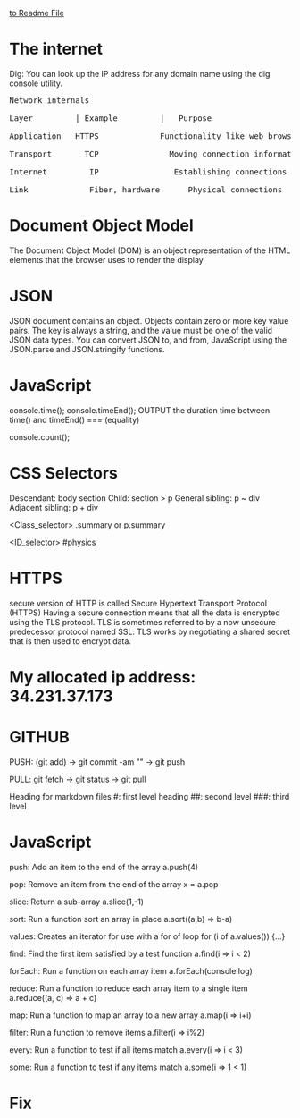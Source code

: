
[to Readme File](README.md)

# The internet
Dig: You can look up the IP address for any domain name using the dig console utility.
<pre>Network internals<br>
Layer	      | Example         |	Purpose<br>
Application	  HTTPS	            Functionality like web browsing<br>
Transport	    TCP	              Moving connection information packets<br>
Internet	     IP	               Establishing connections<br>
Link	         Fiber, hardware	  Physical connections<br></pre>

# Document Object Model
The Document Object Model (DOM) is an object representation of the HTML elements that the browser uses to render the display


# JSON
JSON document contains an object. Objects contain zero or more key value pairs. The key is always a string, and the value must be one of the valid JSON data types.
You can convert JSON to, and from, JavaScript using the JSON.parse and JSON.stringify functions.

# JavaScript
console.time();
console.timeEnd();
OUTPUT the duration time between time() and timeEnd()
 === (equality)

console.count();

# CSS Selectors
<Combinators>
Descendant: body section
Child: section > p
General sibling: p ~ div
Adjacent sibling: p + div

<Class_selector>
.summary or p.summary

<ID_selector>
#physics


# HTTPS
secure version of HTTP is called Secure Hypertext Transport Protocol (HTTPS)
Having a secure connection means that all the data is encrypted using the TLS protocol. TLS is sometimes referred to by a now unsecure predecessor protocol named SSL. TLS works by negotiating a shared secret that is then used to encrypt data.

# My allocated ip address: 34.231.37.173

# GITHUB

PUSH:   (git add) -> git commit -am "" -> git push

PULL:   git fetch -> git status -> git pull

Heading for markdown files
#: first level heading
##: second level
###: third level

# JavaScript
push:	Add an item to the end of the array	a.push(4)

pop:	Remove an item from the end of the array	x = a.pop

slice:	Return a sub-array	a.slice(1,-1)

sort:	Run a function sort an array in place	a.sort((a,b) => b-a)

values:	Creates an iterator for use with a for of loop	for (i of a.values()) {...}

find:	Find the first item satisfied by a test function	a.find(i => i < 2)

forEach:	Run a function on each array item	a.forEach(console.log)

reduce:	Run a function to reduce each array item to a single item	a.reduce((a, c) => a + c)

map:	Run a function to map an array to a new array	a.map(i => i+i)

filter:	Run a function to remove items	a.filter(i => i%2)

every:	Run a function to test if all items match	a.every(i => i < 3)

some:	Run a function to test if any items match	a.some(i => 1 < 1)

# Fix

